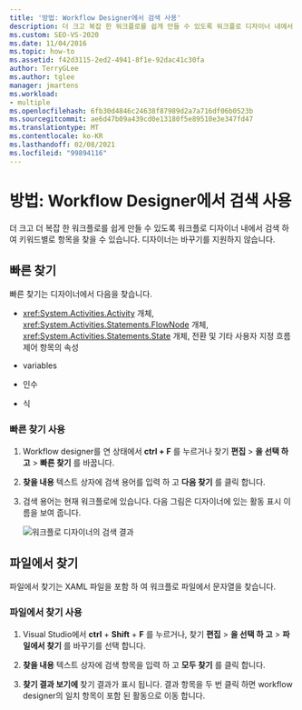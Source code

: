 ```yaml
---
title: '방법: Workflow Designer에서 검색 사용'
description: 더 크고 복잡 한 워크플로를 쉽게 만들 수 있도록 워크플로 디자이너 내에서 검색 하 여 키워드별로 항목을 찾는 방법을 알아봅니다.
ms.custom: SEO-VS-2020
ms.date: 11/04/2016
ms.topic: how-to
ms.assetid: f42d3115-2ed2-4941-8f1e-92dac41c30fa
author: TerryGLee
ms.author: tglee
manager: jmartens
ms.workload:
- multiple
ms.openlocfilehash: 6fb30d4846c24638f87989d2a7a716df06b0523b
ms.sourcegitcommit: ae6d47b09a439cd0e13180f5e89510e3e347fd47
ms.translationtype: MT
ms.contentlocale: ko-KR
ms.lasthandoff: 02/08/2021
ms.locfileid: "99894116"
---
```

# <a name="how-to-use-search-in-the-workflow-designer"></a>방법: Workflow Designer에서 검색 사용

더 크고 더 복잡 한 워크플로를 쉽게 만들 수 있도록 워크플로 디자이너 내에서 검색 하 여 키워드별로 항목을 찾을 수 있습니다. 디자이너는 바꾸기를 지원하지 않습니다.

## <a name="quick-find"></a>빠른 찾기

빠른 찾기는 디자이너에서 다음을 찾습니다.

- <xref:System.Activities.Activity> 개체, <xref:System.Activities.Statements.FlowNode> 개체, <xref:System.Activities.Statements.State> 개체, 전환 및 기타 사용자 지정 흐름 제어 항목의 속성

- variables

- 인수

- 식

### <a name="use-quick-find"></a>빠른 찾기 사용

1. Workflow designer를 연 상태에서 **ctrl + F** 를 누르거나 찾기 **편집**  >  **을 선택 하 고**  >  **빠른 찾기** 를 바꿉니다.

2. **찾을 내용** 텍스트 상자에 검색 용어를 입력 하 고 **다음 찾기** 를 클릭 합니다.

3. 검색 용어는 현재 워크플로에 있습니다. 다음 그림은 디자이너에 있는 활동 표시 이름을 보여 줍니다.

   ![워크플로 디자이너의 검색 결과](../workflow-designer/media/designersearch.png)

## <a name="find-in-files"></a>파일에서 찾기

파일에서 찾기는 XAML 파일을 포함 하 여 워크플로 파일에서 문자열을 찾습니다.

### <a name="use-find-in-files"></a>파일에서 찾기 사용

1. Visual Studio에서 **ctrl** + **Shift** + **F** 를 누르거나, 찾기 **편집**  >  **을 선택 하 고**  >  **파일에서 찾기** 를 바꾸기를 선택 합니다.

2. **찾을 내용** 텍스트 상자에 검색 항목을 입력 하 고 **모두 찾기** 를 클릭 합니다.

3. **찾기 결과 보기에** 찾기 결과가 표시 됩니다. 결과 항목을 두 번 클릭 하면 workflow designer의 일치 항목이 포함 된 활동으로 이동 합니다.
